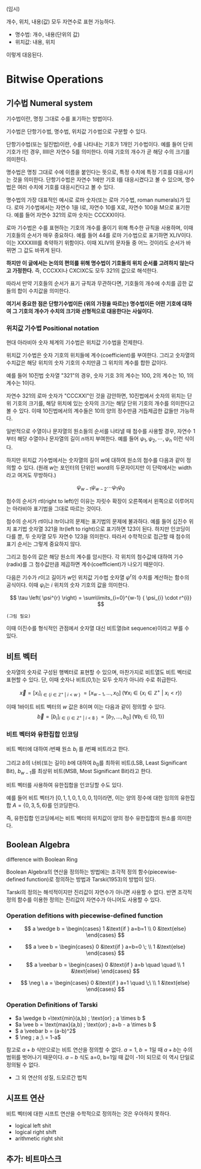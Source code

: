 (임시)

개수, 위치, 내용(값) 모두 자연수로 표현 가능하다.
*  명수법: 개수, 내용(단위의 값)
*  위치값: 내용, 위치

이렇게 대응된다.

#   Bitwise Operations

##  기수법 Numeral system
기수법이란, 명칭 그대로 수를 표기하는 방법이다.

기수법은 단항기수법, 명수법, 위치값 기수법으로 구분할 수 있다.

단항기수법(또는 일진법)이란, 수를 나타내는 기호가 1개인 기수법이다.
예를 들어 단위 기호가 $\text{I}$인 경우, $\text{IIIII}$은 자연수 5를 의미한다.
이때 기호의 개수가 곧 해당 수의 크기를 의미한다.

명수법은 명칭 그대로 수에 이름을 붙인다는 뜻으로, 특정 수치에 특정 기호를 대응시키는 것을 의미한다.
단항기수법은 자연수 1에만 기호 $\text{I}$를 대응시켰다고 볼 수 있으며, 명수법은 여러 수치에 기호를 대응시킨다고 볼 수 있다.

명수법의 가장 대표적인 예시로 로마 숫자(또는 로마 기수법, roman numerals)가 있다.
로마 기수법에서는 자연수 1을 $\text{I}$로, 자연수 10를 $\text{X}$로, 자연수 100을 $\text{M}$으로 표기한다.
예를 들어 자연수 321의 로마 숫자는 $\text{CCCXXI}$이다.

로마 기수법은 수를 표현하는 기호의 개수를 줄이기 위해 특수한 규칙을 사용하며, 이때 기호들의 순서가 매우 중요하다.
예를 들어 44를 로마 기수법으로 표기하면 $\text{XLIV}$이다.
이는 $\text{XXXXIIII}$를 축약하기 위함이다.
이때 $\text{XLIV}$의 문자들 중 어느 것이라도 순서가 바뀌면 그 값도 바뀌게 된다.

**하지만 이 글에서는 논의의 편의를 위해 명수법이 기호들의 위치 순서를 고려하지 않는다고 가정한다.**
즉, $\text{CCCXXI}$나 $\text{CXCIXC}$도 모두 321의 값으로 해석한다.

따라서 만약 기호들의 순서가 표기 규칙과 무관하다면, 기호들의 개수에 수치를 곱한 값들의 합이 수치값을 의미한다.

**여기서 중요한 점은 단항기수법이든 (위의 가정을 따르는) 명수법이든 어떤 기호에 대하여 그 기호의 개수가 수치의 크기와 선형적으로 대응한다는 사실이다.**

### 위치값 기수법 Positional notation
현대 아라비아 숫자 체계의 기수법은 위치값 기수법을 전제한다.

위치값 기수법은 숫자 기호의 위치들에 계수(coefficient)를 부여한다.
그리고 숫자열의 수치값은 해당 위치의 숫자 기호의 수치만큼 그 위치의 계수를 합한 값이다.

예를 들어 10진법 숫자열 "321"의 경우, 숫자 기호 3의 계수는 100, 2의 계수는 10, 1의 계수는 1이다.

자연수 321의 로마 숫자가 "CCCXXI"인 것을 감안하면, 10진법에서 숫자의 위치는 단위 기호의 크기를, 해당 위치에 있는 숫자의 크기는 해당 단위 기호의 개수를 의미한다고 볼 수 있다.
이때 10진법에서의 계수들은 10의 양의 정수만큼 거듭제곱한 값들만 가능하다.

일반적으로 수열이나 문자열의 원소들의 순서를 나타낼 때 첨수를 사용할 경우, 자연수 1부터 해당 수열이나 문자열의 길이 $n$까지 부여한다.
예를 들어 $\psi_1, \psi_2, \cdots, \psi_n$ 이런 식이다.

하지만 위치값 기수법에서는 숫자열의 길이 $w$에 대하여 원소의 첨수를 다음과 같이 정의할 수 있다.
(원래 $w$는 포인터의 단위인 word의 두문자이지만 이 단락에서는 width라고 여겨도 무방하다.)

$$
\psi_{w-1}\psi_{w-2} \cdots \psi_{1}\psi_{0}
$$

첨수의 순서가 rtl(right to left)인 이유는 자릿수 확장이 오른쪽에서 왼쪽으로 이루어지는 아라비아 표기법을 그대로 따르는 것이다.

첨수의 순서가 rtl이냐 ltr이냐의 문제는 표기법의 문제에 불과하다. 예를 들어 십진수 위치 표기법 숫자열 $321$을 ltr(left to right)으로 표기하면 $123$이 된다. 하지만 인코딩이 다를 뿐, 두 숫자열 모두 자연수 123을 의미한다. 따라서 수학적으로 접근할 때 첨수의 표기 순서는 그렇게 중요하지 않다.

그리고 첨수의 값은 해당 원소의 계수를 암시한다.
각 위치의 첨수값에 대하여 기수(radix)를 그 첨수값만큼 제곱하면 계수(coefficient)가 나오기 때문이다.

다음은 기수가 $r$이고 길이가 $w$인 위치값 기수법 숫자열 $\psi^{r}$의 수치를 계산하는 함수의 공식이다.
이때 $\psi_{i}$는 $i$ 위치의 숫자 기호의 값을 의미한다.

$$
\tau \left( \psi^{r} \right) = \sum\limits_{i=0}^{w-1} { \psi_{i} \cdot r^{i}}
$$

    (그림 필요)


이때 이진수를 형식적인 관점에서 숫자열 대신 비트열(bit sequence)이라고 부를 수 있다.

##  비트 벡터
숫자열의 숫자로 구성된 행벡터로 표현할 수 있으며, 마찬가지로 비트열도 비트 벡터로 표현할 수 있다. 단, 이때 숫자나 비트(0,1)는 모두 숫자가 아니라 수로 취급한다.

$$
\vec{x} = [x_i]_{i \in \{ i \in \mathbb{Z^+} \ | \ i \ < \ w \  \}} \; = [ x_{w-1}, ..., x_0 ] \; \left(  \forall x_i \in \{ x_i \in \mathbb{Z^+} \ | \ x_i < r \} \right)
$$

이때 1바이트 비트 벡터의 $w$ 값은 8이며 이는 다음과 같이 정의할 수 있다.
$$
\vec{b} = [b_i]_{i \in \{ i \in \mathbb{Z^+} \ | \ i \ < \ 8 \  \}} \; = [ b_{7}, ..., b_0 ] \; \left(  \forall b_i \in \{ 0, 1 \} \right)
$$

###   비트 벡터와 유한집합 인코딩
비트 벡터에 대하여 $i$번째 원소 $b_i$ 를 $i$번째 비트라고 한다.

그리고 $b$의 너비(또는 길이) $b$에 대하여 $b_0$를 최하위 비트(LSB, Least Significant Bit), $b_{w-1}$를 최상위 비트(MSB, Most Significant Bit)라고 한다.



비트 벡터를 사용하여 유한집합을 인코딩할 수도 있다.

예를 들어 비트 벡터가 $[0,1,1,0,1,0,0,1]$이라면, 이는 양의 정수에 대한 임의의 유한집합 $A= \left\{ 0, 3, 5, 6 \right\}$를 인코딩한다.

즉, 유한집합 인코딩에서는 비트 벡터의 위치값이 양의 정수 유한집합의 원소를 의미한다.

##  Boolean Algebra
difference with Boolean Ring

Boolean Algebra의 연산을 정의하는 방법에는 조각적 정의 함수(piecewise-defined function)로 정의하는 방법과 Tarski(1953)의 방법이 있다.

Tarski의 정의는 해석적이지만 진리값이 자연수가 아니면 사용할 수 없다. 반면 조각적 정의 함수를 이용한 정의는 진리값이 자연수가 아니어도 사용할 수 있다.

###   Operation defitions with piecewise-defined function

*
   $$
   a \wedge b = \begin{cases}
      1 &\text{if } a=b=1 \\
      0 &\text{else}
   \end{cases} 
   $$

*  
   $$
   a \vee b = \begin{cases}
      0 &\text{if } a=b=0 \; \\
      1 &\text{else}
   \end{cases} 
   $$

*  
   $$
   a \veebar b = \begin{cases}
      0 &\text{if } a=b \quad \quad \\
      1 &\text{else}
   \end{cases} 
   $$
*  
   $$
   \neg \ a = \begin{cases}
      0 &\text{if } a=1 \quad \;\ \\
      1 &\text{else}
   \end{cases} 
   $$

###   Operation Definitions of Tarski
*   $a \wedge b =\text{min}(a,b) \;  \text{or} \; a \times b $
*   $a \vee b = \text{max}(a,b) \; \text{or} \; a+b - a \times b $
*   $ a \veebar b = (a-b)^2$
*   $ \neg \; a \;\ = 1-a$

참고로 $a+b$ 식만으로는 비트 연산을 정의할 수 없다. $a=1, \; b=1$일 때 $a+b$는 수의 범위를 벗어나기 때문이다.
$a-b$ 식도 a=0, b=1일 때 값이 -1이 되므로 이 역시 단일로 정의될 수 없다.

+  그 외 연산의 성질, 드모르간 법칙

##  시프트 연산
비트 벡터에 대한 시프트 연산을 수학적으로 정의하는 것은 우아하지 못하다.

*   logical left shit
*   logical right shift
*   arithmetic right shit

##  추가: 비트마스크